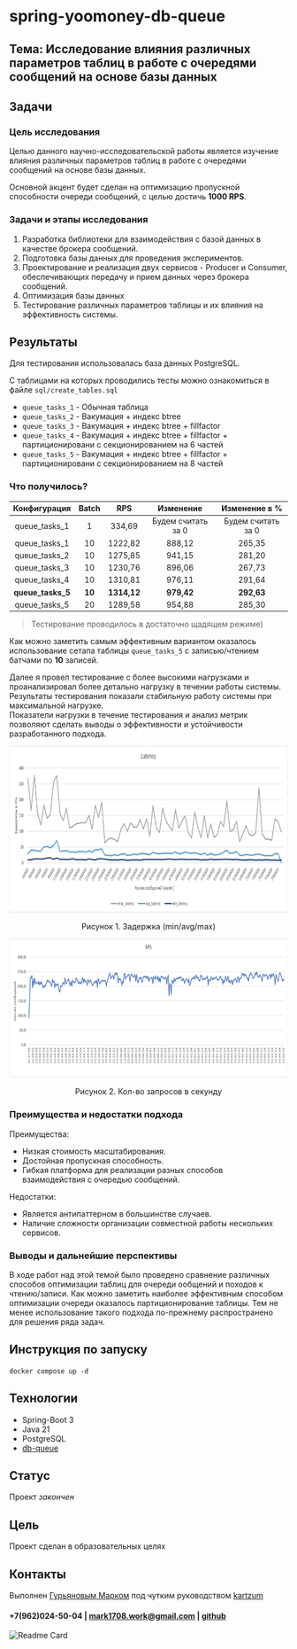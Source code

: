 # spring-yoomoney-db-queue
## Тема: Исследование влияния различных параметров таблиц в работе с очередями сообщений на основе базы данных

## Задачи
### Цель исследования
Целью данного научно-исследовательской работы является изучение влияния различных параметров таблиц в работе с очередями сообщений на основе базы данных. 

Основной акцент будет сделан на оптимизацию пропускной способности очереди сообщений, с целью достичь **1000 RPS**.

### Задачи и этапы исследования
1. Разработка библиотеки для взаимодействия с базой данных в качестве брокера сообщений.
2. Подготовка базы данных для проведения экспериментов.
3. Проектирование и реализация двух сервисов - Producer и Consumer, обеспечивающих передачу и прием данных через брокера сообщений.
4. Оптимизация базы данных
5. Тестирование различных параметров таблицы и их влияния на эффективность системы.

## Результаты
Для тестирования использовалась база данных PostgreSQL.

С таблицами на которых проводились тесты можно ознакомиться в файле `sql/create_tables.sql`
* `queue_tasks_1` - Обычная таблица
* `queue_tasks_2` - Вакумация + индекс btree
* `queue_tasks_3` - Вакумация + индекс btree + fillfactor
* `queue_tasks_4` - Вакумация + индекс btree + fillfactor + партиционировани с секционированием на 6 частей
* `queue_tasks_5` - Вакумация + индекс btree + fillfactor + партиционировани с секционированием на 8 частей

### Что получилось?
|   Конфигурация    | Batch  |     RPS     |     Изменение      |   Изменение в %    |
|:-----------------:|:------:|:-----------:|:------------------:|:------------------:|
|   queue_tasks_1   |   1    |   334,69    | Будем считать за 0 | Будем считать за 0 |
|   queue_tasks_1   |   10   |   1222,82   |       888,12       |       265,35       |
|   queue_tasks_2   |   10   |   1275,85   |       941,15       |       281,20       |
|   queue_tasks_3   |   10   |   1230,76   |       896,06       |       267,73       |
|   queue_tasks_4   |   10   |   1310,81   |       976,11       |       291,64       |
| **queue_tasks_5** | **10** | **1314,12** |     **979,42**     |     **292,63**     |
|   queue_tasks_5   |   20   |   1289,58   |       954,88       |       285,30       |
> Тестирование проводилось в достаточно щадящем режиме)

Как можно заметить самым эффективным вариантом оказалось использование сетапа таблицы `queue_tasks_5` с записью/чтением батчами по **10** записей.

Далее я провел тестирование с более высокими нагрузками и проанализировал более детально нагрузку в течении работы системы. </br>
Результаты тестирования показали стабильную работу системы при максимальной нагрузке. </br>
Показатели нагрузки в течение тестирования  и анализ метрик позволяют сделать выводы о эффективности и устойчивости разработанного подхода.

<p align="center">
  <img width="auto" height="300" src="assets/latency.png">
</p>
<p align="center">Рисунок 1. Задержка (min/avg/max)</p>

<p align="center">
  <img width="auto" height="250" src="assets/RPS.png">
</p>
<p align="center">Рисунок 2. Кол-во запросов в секунду</p>

### Преимущества и недостатки подхода
Преимущества:
* Низкая стоимость масштабирования.
* Достойная пропускная способность.
* Гибкая платформа для реализации разных способов взаимодействия с очередью сообщений.

Недостатки:
* Является антипаттерном в большинстве случаев.
* Наличие сложности организации совместной работы нескольких сервисов.

### Выводы и дальнейшие перспективы
В ходе работ над этой темой было проведено сравнение различных способов оптимизации таблиц для очереди ообщений и походов к чтению/записи.
Как можно заметить наиболее эффективным способом оптимизации очереди оказалось партиционирование таблицы.
Тем не менее использование такого подхода по-прежнему распространено для решения ряда задач.

## Инструкция по запуску
```shell
docker compose up -d
```

## Технологии
* Spring-Boot 3
* Java 21
* PostgreSQL
* [db-queue](https://github.com/db-queue/db-queue)

## Статус
Проект _закончен_

## Цель
Проект сделан в образовательных целях

## Контакты
Выполнен [Гурьяновым Марком](https://mark1708.github.io/) под чутким руководством [kartzum](https://github.com/kartzum)
#### +7(962)024-50-04 | mark1708.work@gmail.com | [github](http://github.com/Mark1708)

![Readme Card](https://github-readme-stats.vercel.app/api/pin/?username=Mark1708&repo=spring-yoomoney-db-queue&theme=chartreuse-dark&show_icons=true)

